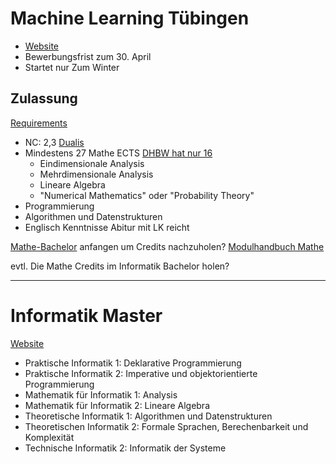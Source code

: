 # Machine Learning Tübingen
- [Website](https://uni-tuebingen.de/studium/studienangebot/verzeichnis-der-studiengaenge/detail/course/machine-learning-master/#c696-contact-and-questions-other-students) 
- Bewerbungsfrist zum 30. April
- Startet nur Zum Winter
## Zulassung
[Requirements](https://uni-tuebingen.de/fakultaeten/mathematisch-naturwissenschaftliche-fakultaet/fachbereiche/informatik/studium/studierende/lehre-studienorganisation/studiengaenge/machine-learning/admission-and-application/)
- NC: 2,3 
  [Dualis](https://dualis.dhbw.de/)
- Mindestens 27 Mathe ECTS
  [DHBW hat nur 16](https://www.dhbw.de/fileadmin/user/public/SP/STG/Informatik/Informatik.pdf) 
	- Eindimensionale Analysis
	- Mehrdimensionale Analysis
	- Lineare Algebra
	- "Numerical Mathematics" oder "Probability Theory"
- Programmierung
- Algorithmen und Datenstrukturen 
- Englisch Kenntnisse
  Abitur mit LK reicht

[Mathe-Bachelor](https://uni-tuebingen.de/fakultaeten/mathematisch-naturwissenschaftliche-fakultaet/fachbereiche/mathematik/fachbereich/studium-und-lehre/studiengaenge/bachelor-of-science-mathematik/) anfangen um Credits nachzuholen?
[Modulhandbuch Mathe](https://uni-tuebingen.de/securedl/sdl-eyJ0eXAiOiJKV1QiLCJhbGciOiJIUzI1NiJ9.eyJpYXQiOjE3NjExMTA5ODksImV4cCI6MTc2MTIwMDk4OSwidXNlciI6MCwiZ3JvdXBzIjpbMCwtMV0sImZpbGUiOiJmaWxlYWRtaW4vVW5pX1R1ZWJpbmdlbi9GYWt1bHRhZXRlbi9NYXROYXQvRmFjaGJlcmVpY2hlL01hdGhlbWF0aWsvRG9jdW1lbnRlL01vZHVsaGFuZGJ1ZWNoZXIvbW9kdWxoYW5kYnVjaEJTYy5wZGYiLCJwYWdlIjozNDUyOX0.nq_lvF24aVlzvfrgunACPwtcRqdRsnriJLatrz0Egcw/modulhandbuchBSc.pdf)

evtl. Die Mathe Credits im Informatik Bachelor holen?


---

# Informatik Master
[Website](https://uni-tuebingen.de/studium/studienangebot/verzeichnis-der-studiengaenge/detail/course/informatik-computer-science-master/#c194-course-topics)
- Praktische Informatik 1: Deklarative Programmierung
- Praktische Informatik 2: Imperative und objektorientierte Programmierung
- Mathematik für Informatik 1: Analysis
- Mathematik für Informatik 2: Lineare Algebra
- Theoretische Informatik 1: Algorithmen und Datenstrukturen
- Theoretischen Informatik 2: Formale Sprachen, Berechenbarkeit und Komplexität
- Technische Informatik 2: Informatik der Systeme

